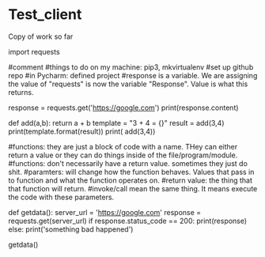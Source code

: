 # Test_client

Copy of work so far

import requests


#comment
#things to do on my machine: pip3, mkvirtualenv
#set up github repo
#in Pycharm: defined project
#response is a variable. We are assigning the value of "requests" is now the variable "Response". Value is what this returns.

response = requests.get('https://google.com')
print(response.content)

def add(a,b):
    return a + b
template = "3 + 4 = {}"
result = add(3,4)
print(template.format(result))
print( add(3,4))

#functions: they are just a block of code with a name. THey can either return a value or they can do things inside of the file/program/module.
#functions: don't necessarily have a return value. sometimes they just do shit.
#paramters: will change how the function behaves. Values that pass in to function and what the function operates on.
#return value: the thing that that function will return.
#invoke/call mean the same thing. It means execute the code with these parameters.

def getdata():
    server_url = 'https://google.com'
    response = requests.get(server_url)
    if response.status_code == 200:
        print(response)
    else: print('something bad happened')


getdata()

